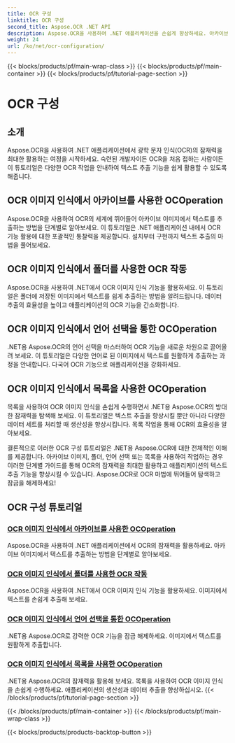 ```yaml
---
title: OCR 구성
linktitle: OCR 구성
second_title: Aspose.OCR .NET API
description: Aspose.OCR을 사용하여 .NET 애플리케이션을 손쉽게 향상하세요. 아카이브, 폴더, 언어 선택 및 목록 작업을 포함한 OCR 구성 튜토리얼을 살펴보세요.
weight: 24
url: /ko/net/ocr-configuration/
---
```


{{< blocks/products/pf/main-wrap-class >}}
{{< blocks/products/pf/main-container >}}
{{< blocks/products/pf/tutorial-page-section >}}

# OCR 구성

## 소개

Aspose.OCR을 사용하여 .NET 애플리케이션에서 광학 문자 인식(OCR)의 잠재력을 최대한 활용하는 여정을 시작하세요. 숙련된 개발자이든 OCR을 처음 접하는 사람이든 이 튜토리얼은 다양한 OCR 작업을 안내하여 텍스트 추출 기능을 쉽게 활용할 수 있도록 해줍니다.

## OCR 이미지 인식에서 아카이브를 사용한 OCOperation
Aspose.OCR을 사용하여 OCR의 세계에 뛰어들어 아카이브 이미지에서 텍스트를 추출하는 방법을 단계별로 알아보세요. 이 튜토리얼은 .NET 애플리케이션 내에서 OCR 기능 활용에 대한 포괄적인 통찰력을 제공합니다. 설치부터 구현까지 텍스트 추출의 마법을 풀어보세요.

## OCR 이미지 인식에서 폴더를 사용한 OCR 작동
Aspose.OCR을 사용하여 .NET에서 OCR 이미지 인식 기능을 활용하세요. 이 튜토리얼은 폴더에 저장된 이미지에서 텍스트를 쉽게 추출하는 방법을 알려드립니다. 데이터 추출의 효율성을 높이고 애플리케이션의 OCR 기능을 간소화합니다.

## OCR 이미지 인식에서 언어 선택을 통한 OCOperation
.NET용 Aspose.OCR의 언어 선택을 마스터하여 OCR 기능을 새로운 차원으로 끌어올려 보세요. 이 튜토리얼은 다양한 언어로 된 이미지에서 텍스트를 원활하게 추출하는 과정을 안내합니다. 다국어 OCR 기능으로 애플리케이션을 강화하세요.

## OCR 이미지 인식에서 목록을 사용한 OCOperation
목록을 사용하여 OCR 이미지 인식을 손쉽게 수행하면서 .NET용 Aspose.OCR의 방대한 잠재력을 탐색해 보세요. 이 튜토리얼은 텍스트 추출을 향상시킬 뿐만 아니라 다양한 데이터 세트를 처리할 때 생산성을 향상시킵니다. 목록 작업을 통해 OCR의 효율성을 알아보세요.

결론적으로 이러한 OCR 구성 튜토리얼은 .NET용 Aspose.OCR에 대한 전체적인 이해를 제공합니다. 아카이브 이미지, 폴더, 언어 선택 또는 목록을 사용하여 작업하는 경우 이러한 단계별 가이드를 통해 OCR의 잠재력을 최대한 활용하고 애플리케이션의 텍스트 추출 기능을 향상시킬 수 있습니다. Aspose.OCR로 OCR 마법에 뛰어들어 탐색하고 잠금을 해제하세요!
## OCR 구성 튜토리얼
### [OCR 이미지 인식에서 아카이브를 사용한 OCOperation](./ocr-operation-with-archive/)
Aspose.OCR을 사용하여 .NET 애플리케이션에서 OCR의 잠재력을 활용하세요. 아카이브 이미지에서 텍스트를 추출하는 방법을 단계별로 알아보세요.
### [OCR 이미지 인식에서 폴더를 사용한 OCR 작동](./ocr-operation-with-folder/)
Aspose.OCR을 사용하여 .NET에서 OCR 이미지 인식 기능을 활용하세요. 이미지에서 텍스트를 손쉽게 추출해 보세요.
### [OCR 이미지 인식에서 언어 선택을 통한 OCOperation](./ocr-operation-with-language-selection/)
.NET용 Aspose.OCR로 강력한 OCR 기능을 잠금 해제하세요. 이미지에서 텍스트를 원활하게 추출합니다.
### [OCR 이미지 인식에서 목록을 사용한 OCOperation](./ocr-operation-with-list/)
.NET용 Aspose.OCR의 잠재력을 활용해 보세요. 목록을 사용하여 OCR 이미지 인식을 손쉽게 수행하세요. 애플리케이션의 생산성과 데이터 추출을 향상하십시오.
{{< /blocks/products/pf/tutorial-page-section >}}

{{< /blocks/products/pf/main-container >}}
{{< /blocks/products/pf/main-wrap-class >}}

{{< blocks/products/products-backtop-button >}}
